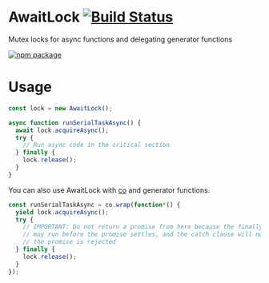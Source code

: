 # AwaitLock [![Build Status](https://travis-ci.org/ide/await-lock.svg?branch=master)](https://travis-ci.org/ide/await-lock)

Mutex locks for async functions and delegating generator functions

[![npm package](https://nodei.co/npm/await-lock.png?downloads=true&downloadRank=true&stars=true)](https://nodei.co/npm/await-lock/)

# Usage

```javascript
const lock = new AwaitLock();

async function runSerialTaskAsync() {
  await lock.acquireAsync();
  try {
    // Run async code in the critical section
  } finally {
    lock.release();
  }
}
```

You can also use AwaitLock with [co](https://github.com/tj/co) and generator functions.

```javascript
const runSerialTaskAsync = co.wrap(function*() {
  yield lock.acquireAsync();
  try {
    // IMPORTANT: Do not return a promise from here because the finally clause
    // may run before the promise settles, and the catch clause will not run if
    // the promise is rejected
  } finally {
    lock.release();
  }
});
```
